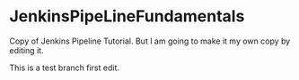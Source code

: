 # JenkinsPipeLineFundamentals
Copy of Jenkins Pipeline Tutorial. But I am going to make it my own copy by editing it.

This is a test branch first edit.
